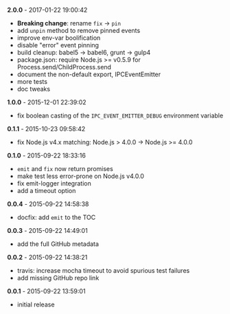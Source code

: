 **2.0.0** - 2017-01-22 19:00:42

* **Breaking change**: rename `fix` -> `pin`
* add `unpin` method to remove pinned events
* improve env-var boolification
* disable "error" event pinning
* build cleanup: babel5 -> babel6, grunt -> gulp4
* package.json: require Node.js >= v0.5.9 for Process.send/ChildProcess.send
* document the non-default export, IPCEventEmitter
* more tests
* doc tweaks

**1.0.0** - 2015-12-01 22:39:02

* fix boolean casting of the `IPC_EVENT_EMITTER_DEBUG` environment variable

**0.1.1** - 2015-10-23 09:58:42

* fix Node.js v4.x matching: Node.js > 4.0.0 -> Node.js >= 4.0.0

**0.1.0** - 2015-09-22 18:33:16

* `emit` and `fix` now return promises
* make test less error-prone on Node.js v4.0.0
* fix emit-logger integration
* add a timeout option

**0.0.4** - 2015-09-22 14:58:38

* docfix: add `emit` to the TOC

**0.0.3** - 2015-09-22 14:49:01

* add the full GitHub metadata

**0.0.2** - 2015-09-22 14:38:21

* travis: increase mocha timeout to avoid spurious test failures
* add missing GitHub repo link

**0.0.1** - 2015-09-22 13:59:01

* initial release
